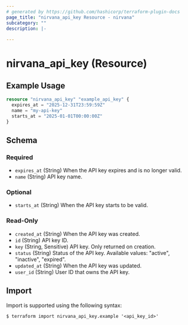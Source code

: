 ```yaml
---
# generated by https://github.com/hashicorp/terraform-plugin-docs
page_title: "nirvana_api_key Resource - nirvana"
subcategory: ""
description: |-
  
---
```


# nirvana_api_key (Resource)



## Example Usage

```terraform
resource "nirvana_api_key" "example_api_key" {
  expires_at = "2025-12-31T23:59:59Z"
  name = "my-api-key"
  starts_at = "2025-01-01T00:00:00Z"
}
```

<!-- schema generated by tfplugindocs -->
## Schema

### Required

- `expires_at` (String) When the API key expires and is no longer valid.
- `name` (String) API key name.

### Optional

- `starts_at` (String) When the API key starts to be valid.

### Read-Only

- `created_at` (String) When the API key was created.
- `id` (String) API key ID.
- `key` (String, Sensitive) API key. Only returned on creation.
- `status` (String) Status of the API key.
Available values: "active", "inactive", "expired".
- `updated_at` (String) When the API key was updated.
- `user_id` (String) User ID that owns the API key.

## Import

Import is supported using the following syntax:

```shell
$ terraform import nirvana_api_key.example '<api_key_id>'
```
